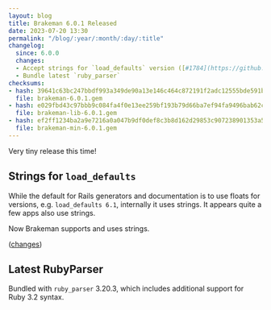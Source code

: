 ```yaml
---
layout: blog
title: Brakeman 6.0.1 Released
date: 2023-07-20 13:30
permalink: "/blog/:year/:month/:day/:title"
changelog:
  since: 6.0.0
  changes:
  - Accept strings for `load_defaults` version ([#1784](https://github.com/presidentbeef/brakeman/issues/1784))
  - Bundle latest `ruby_parser`
checksums:
- hash: 39641c63bc247bbdf993a349de90a13e146c464c872191f2adc12555bde591be
  file: brakeman-6.0.1.gem
- hash: e029fbd43c97bbb9c084fa4f0e13ee259bf193b79d66ba7ef94fa9496bab62cd
  file: brakeman-lib-6.0.1.gem
- hash: ef2ff1234ba2a9e7216a0a047b9df0def8c3b8d162d29853c907238901353a54
  file: brakeman-min-6.0.1.gem
---
```



Very tiny release this time!


## Strings for `load_defaults`

While the default for Rails generators and documentation is to use floats for versions, e.g. `load_defaults 6.1`, internally it uses strings. It appears quite a few apps also use strings.

Now Brakeman supports and uses strings.

([changes](https://github.com/presidentbeef/brakeman/pull/1785))

## Latest RubyParser

Bundled with `ruby_parser` 3.20.3, which includes additional support for Ruby 3.2 syntax.

